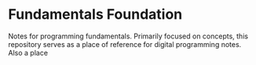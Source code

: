 # Fundamentals Foundation
Notes for programming fundamentals. Primarily focused on concepts, this repository serves as a place of reference for digital programming notes. Also a place
